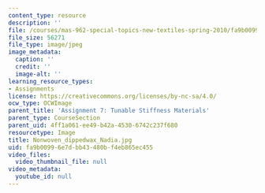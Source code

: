 ```yaml
---
content_type: resource
description: ''
file: /courses/mas-962-special-topics-new-textiles-spring-2010/fa9b00996e7dbb43480bf4eb865ec455_Nonwoven_dippedwax_Nadia.jpg
file_size: 56271
file_type: image/jpeg
image_metadata:
  caption: ''
  credit: ''
  image-alt: ''
learning_resource_types:
- Assignments
license: https://creativecommons.org/licenses/by-nc-sa/4.0/
ocw_type: OCWImage
parent_title: 'Assignment 7: Tunable Stiffness Materials'
parent_type: CourseSection
parent_uid: 4ff1a061-ee49-b42a-4530-6742c237f680
resourcetype: Image
title: Nonwoven_dippedwax_Nadia.jpg
uid: fa9b0099-6e7d-bb43-480b-f4eb865ec455
video_files:
  video_thumbnail_file: null
video_metadata:
  youtube_id: null
---
```

